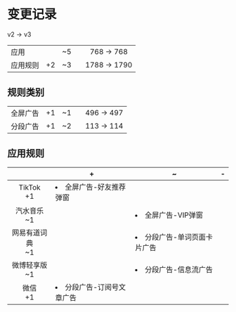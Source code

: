 # 变更记录

v2 -> v3

||||||
|-|:-:|:-:|:-:|:-:|
|应用||~5||768 -> 768|
|应用规则|+2|~3||1788 -> 1790|

## 规则类别

||||||
|-|:-:|:-:|:-:|:-:|
|全屏广告|+1|~1||496 -> 497|
|分段广告|+1|~2||113 -> 114|

## 应用规则

||+|~|-|
|:-:|-|-|-|
|TikTok<br>+1|<li>全屏广告-好友推荐弹窗|||
|汽水音乐<br>~1||<li>全屏广告-VIP弹窗||
|网易有道词典<br>~1||<li>分段广告-单词页面卡片广告||
|微博轻享版<br>~1||<li>分段广告-信息流广告||
|微信<br>+1|<li>分段广告-订阅号文章广告|||
